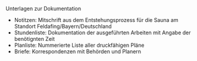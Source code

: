 Unterlagen zur Dokumentation
- Notitzen: Mitschrift aus dem Entstehungsprozess für die Sauna am Standort Feldafing/Bayern/Deutschland
- Stundenliste: Dokumentation der ausgeführten Arbeiten mit Angabe der benötignten Zeit
- Planliste: Nummerierte Liste aller druckfähigen Pläne
- Briefe: Korrespondenzen mit Behörden und Planern

